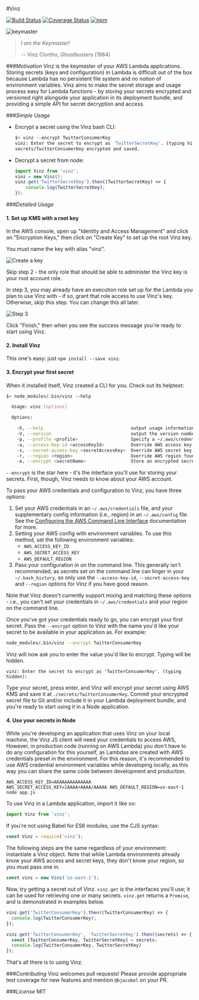 #Vinz

[![Build Status](https://travis-ci.org/bjacobel/vinz.svg?branch=master)](https://travis-ci.org/bjacobel/vinz) [![Coverage Status](https://coveralls.io/repos/github/bjacobel/vinz/badge.svg)](https://coveralls.io/github/bjacobel/vinz) [![npm](https://img.shields.io/npm/v/vinz.svg?maxAge=2592000)](https://npmjs.com/package/vinz)

![keymaster](https://gifs.bjacobel.com/keymaster.gif)

> _I am the Keymaster!_
>
>-- Vinz Clortho, _Ghostbusters_ (1984)


###_Motivation_
Vinz is the keymaster of your AWS Lambda applications. Storing secrets (keys and configuration) in Lambda is difficult out of the box because Lambda has no persistent file system and no notion of environment variables. Vinz aims to make the secret storage and usage process easy for Lambda functions - by storing your secrets encrypted and versioned right alongside your application in its deployment bundle, and providing a simple API for secret decryption and access.

###_Simple Usage_
- Encrypt a secret using the Vinz bash CLI:

    ```bash
    $> vinz --encrypt TwitterConsumerKey
    vinz: Enter the secret to encrypt as 'TwitterSecretKey'. (typing hidden):
    secrets/TwitterConsumerKey encrypted and saved.
    ```

- Decrypt a secret from node:

    ```javascript
    import Vinz from 'vinz';
    vinz = new Vinz();
    vinz.get('TwitterSecretKey').then((TwitterSecretKey) => {
        console.log(TwitterSecretKey);
    });
    ```

###_Detailed Usage_

#### 1. Set up KMS with a root key
In the AWS console, open up "Identity and Access Management" and click on "Encryption Keys," then click on "Create Key" to set up the root Vinz key.

You must name the key with alias "vinz".

![Create a key](https://i.bjacobel.com/20160531-464t5.png)

Skip step 2 - the only role that should be able to administer the Vinz key is your root account role.

In step 3, you may already have an execution role set up for the Lambda you plan to use Vinz with - if so, grant that role access to use Vinz's key. Otherwise, skip this step. You can change this all later.

![Step 3](https://i.bjacobel.com/20160531-gh9jh.png)

Click "Finish," then when you see the success message you're ready to start using Vinz.

#### 2. Install Vinz

This one's easy: just `npm install --save vinz`.

#### 3. Encrypt your first secret

When it installed itself, Vinz created a CLI for you. Check out its helptext:

```bash
$> node_modules/.bin/vinz --help

  Usage: vinz [options]

  Options:

    -h, --help                                 output usage information
    -V, --version                              output the version number
    -p, --profile <profile>                    Specify a ~/.aws/credentials profile to use
    -a, --access-key-id <accessKeyId>          Override AWS access key found in env or in ~/.aws
    -s, --secret-access-key <secretAccessKey>  Override AWS secret key found in env or in ~/.aws
    -r, --region <region>                      Override AWS region found in env or in ~/.aws
    -e, --encrypt <secretName>                 Store an encrypted secret in ./secrets/secretName
```

`--encrypt` is the star here - it's the interface you'll use for storing your secrets. First, though, Vinz needs to know about your AWS account.

To pass your AWS credentials and configuration to Vinz, you have three options:

1. Set your AWS credentials in an `~/.aws/credentials` file, and your supplementary config information (i.e., region) in an `~/.aws/config` file. See the [Configuring the AWS Command Line Interface](https://docs.aws.amazon.com/cli/latest/userguide/cli-chap-getting-started.html#cli-config-files) documentation for more.
2. Setting your AWS config with environment variables. To use this method, set the following environment variables:
    - `AWS_ACCESS_KEY_ID`
    - `AWS_SECRET_ACCESS_KEY`
    - `AWS_DEFAULT_REGION`
3. Pass your configuration in on the command line. This generally isn't recommended, as secrets set on the command line can linger in your `~/.bash_history`, so only use the `--access-key-id`, `--secret-access-key` and `--region` options for Vinz if you have good reason.

Note that Vinz doesn't currently support mixing and matching these options - i.e., you can't set your credentials in `~/.aws/credentials` and your region on the command line.

Once you've got your credentials ready to go, you can encrypt your first secret. Pass the `--encrypt` option to Vinz with the name you'd like your secret to be available in your application as. For example:

```bash
node_modules/.bin/vinz --encrypt TwitterConsumerKey
```

Vinz will now ask you to enter the value you'd like to encrypt. Typing will be hidden.

```
vinz: Enter the secret to encrypt as 'TwitterConsumerKey'. (typing hidden):
```

Type your secret, press enter, and Vinz will encrypt your secret using AWS KMS and save it at `./secrets/TwitterConsumerKey`. Commit your encrypted secret file to Git and/or include it in your Lambda deployment bundle, and you're ready to start using it in a Node application.

#### 4. Use your secrets in Node

While you're developing an application that uses Vinz on your local machine, the Vinz JS client will need your credentials to access AWS, However, in production code (running on AWS Lambda) you don't have to do any configuration for this yourself, as Lambdas are created with AWS credentials preset in the environment. For this reason, it's recommended to use AWS credential environment variables while developing locally, as this way you can share the same code between development and production.

```
AWS_ACCESS_KEY_ID=AKAAAAAAAAAAAA AWS_SECRET_ACCESS_KEY=1AAAA+AAAA/AAAAA AWS_DEFAULT_REGION=us-east-1 node app.js
```

To use Vinz in a Lambda application, import it like so:

```javascript
import Vinz from 'vinz';
```

If you're not using Babel for ES6 modules, use the CJS syntax:

```javascript
const Vinz = require('vinz');
```

The following steps are the same regardless of your environment: instantiate a Vinz object. Note that while Lambda environments already know your AWS access and secret keys, they don't know your region, so you must pass one in.

```javascript
const vinz = new Vinz('us-east-1');
```

Now, try getting a secret out of Vinz. `vinz.get` is the interfaces you'll use; it can be used for retrieving one or many secrets. `vinz.get` returns a `Promise`, and is demonstrated in examples below.

```javascript
vinz.get('TwitterConsumerKey').then((TwitterConsumerKey) => {
  console.log(TwitterConsumerKey);
});

vinz.get('TwitterConsumerKey', 'TwitterSecretKey').then((secrets) => {
  const [TwitterConsumerKey, TwitterSecretKey] = secrets;
  console.log(TwitterConsumerKey, TwitterSecretKey)
});
```

That's all there is to using Vinz.

###_Contributing_
Vinz welcomes pull requests! Please provide appropriate test coverage for new features and mention `@bjacobel` on your PR.

###_License_
MIT
